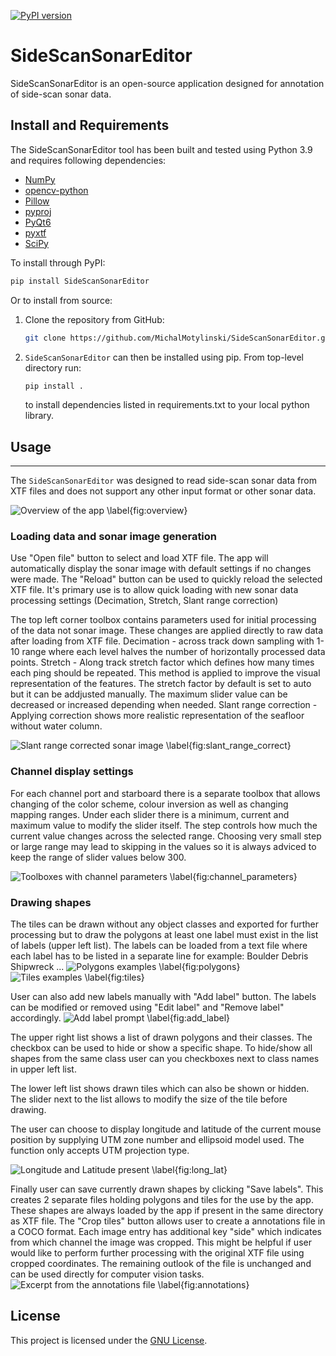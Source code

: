 [![PyPI version](https://badge.fury.io/py/SideScanSonarEditor.svg)](https://badge.fury.io/py/SideScanSonarEditor)

# SideScanSonarEditor
SideScanSonarEditor is an open-source application designed for annotation of side-scan sonar data.

## Install and Requirements
The SideScanSonarEditor tool has been built and tested using Python 3.9 and requires following dependencies:
- [NumPy](https://numpy.org/)
- [opencv-python](https://opencv.org/)
- [Pillow](https://pillow.readthedocs.io/)
- [pyproj](https://pyproj4.github.io/pyproj)
- [PyQt6](https://www.riverbankcomputing.com/)
- [pyxtf](https://github.com/oysstu/pyxtf)
- [SciPy](https://scipy.org/)

To install through PyPI: 
```python 
pip install SideScanSonarEditor
```

Or to install from source:
1. Clone the repository from GitHub:

    ```bash
    git clone https://github.com/MichalMotylinski/SideScanSonarEditor.git
    ```

2. `SideScanSonarEditor` can then be installed using pip.
    From top-level directory run:

    ```python
    pip install .
    ```

    to install dependencies listed in requirements.txt to your local python library.



## Usage
-------------
The `SideScanSonarEditor` was designed to read side-scan sonar data from XTF files and does not support any other input format or other sonar data.

![Overview of the app \label{fig:overview}](figures/overview.png)

### Loading data and sonar image generation
Use "Open file" button to select and load XTF file. The app will automatically display the sonar image with default settings if no changes were made.
The "Reload" button can be used to quickly reload the selected XTF file. It's primary use is to allow quick loading with new sonar data processing settings (Decimation, Stretch, Slant range correction)

The top left corner toolbox contains parameters used for initial processing of the data not sonar image. These changes are applied directly to raw data after loading from XTF file.
Decimation - across track down sampling with 1-10 range where each level halves the number of horizontally processed data points.
Stretch - Along track stretch factor which defines how many times each ping should be repeated. This method is applied to improve the visual representation of the features. The stretch factor by default is set to auto but it can be addjusted manually. The maximum slider value can be decreased or increased depending when needed.
Slant range correction - Applying correction shows more realistic representation of the seafloor without water column.

![Slant range corrected sonar image \label{fig:slant_range_correct}](figures/slant_range_correct.png)

### Channel display settings
For each channel port and starboard there is a separate toolbox that allows changing of the color scheme, colour inversion as well as changing mapping ranges. Under each slider there is a minimum, current and maximum value to modify the slider itself. The step controls how much the current value changes across the selected range. Choosing very small step or large range may lead to skipping in the values so it is always adviced to keep the range of slider values below 300.

![Toolboxes with channel parameters \label{fig:channel_parameters}](figures/channel_parameters.png)

### Drawing shapes
The tiles can be drawn without any object classes and exported for further processing but to draw the polygons at least one label must exist in the list of labels (upper left list). The labels can be loaded from a text file where each label has to be listed in a separate line for example:
Boulder
Debris
Shipwreck
...
![Polygons examples \label{fig:polygons}](figures/polygons.png)
![Tiles examples \label{fig:tiles}](figures/tiles.png)

User can also add new labels manually with "Add label" button.
The labels can be modified or removed using "Edit label" and "Remove label" accordingly.
![Add label prompt \label{fig:add_label}](figures/add_label.png)

The upper right list shows a list of drawn polygons and their classes. The checkbox can be used to hide or show a specific shape.
To hide/show all shapes from the same class user can you checkboxes next to class names in upper left list.

The lower left list shows drawn tiles which can also be shown or hidden. The slider next to the list allows to modify the size of the tile before drawing.

The user can choose to display longitude and latitude of the current mouse position by supplying UTM zone number and ellipsoid model used. The function only accepts UTM projection type.

![Longitude and Latitude present \label{fig:long_lat}](figures/long_lat.png)


Finally user can save currently drawn shapes by clicking "Save labels". This creates 2 separate files holding polygons and tiles for the use by the app. These shapes are always loaded by the app if present in the same directory as XTF file. 
The "Crop tiles" button allows user to create a annotations file in a COCO format. Each image entry has additional key "side" which indicates from which channel the image was cropped. This might be helpful if user would like to perform further processing with the original XTF file using cropped coordinates. The remaining outlook of the file is unchanged and can be used directly for computer vision tasks.
![Excerpt from the annotations file \label{fig:annotations}](figures/annotations.png)

License
-------
This project is licensed under the [GNU License](./LICENSE).
